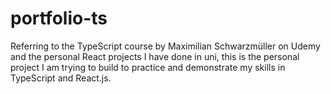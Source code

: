 # portfolio-ts
Referring to the TypeScript course by Maximilian Schwarzmüller on Udemy and the personal React projects I have done in uni, this is the personal project I am trying to build to practice and demonstrate my skills in TypeScript and React.js.

